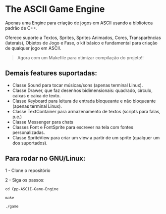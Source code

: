 # The ASCII Game Engine
Apenas uma Engine para criação de jogos em ASCII usando a biblioteca padrão de C++.

Oferece suporte a Textos, Sprites, Sprites Animados, Cores, Transparências (laterais), Objetos de Jogo e Fase, o kit básico e fundamental para criação de qualquer jogo em ASCII. 

>Agora com um Makefile para otimizar compilação do projeto!!

## Demais features suportadas: 
 - Classe Sound para tocar músicas/sons (apenas terminal Linux).
 - Classe Drawer, que faz desenhos bidimensionais: quadrado, círculo, caixas e caixa de texto.
 - Classe Keyboard para leitura de entrada bloqueante e não bloqueante (apenas terminal Linux).
 - Classe TextContainer para armazenamento de textos (scripts para falas, p.e.)
 - Classe Messenger para chats
 - Classes Font e FontSprite para escrever na tela com fontes personalizadas.
 - Classe SpriteView para criar um view a partir de um sprite (qualquer um dos suportados).

## Para rodar no GNU/Linux:
1 - Clone o repositório

2 - Siga os passos:
```shell
cd Cpp-ASCII-Game-Engine
```
```shell
make
```
```shell
./game
```
